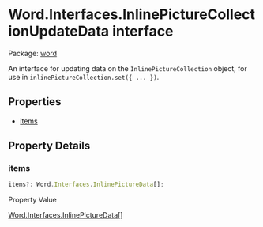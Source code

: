 # Word.Interfaces.InlinePictureCollectionUpdateData interface

Package: [word](/en-us/javascript/api/word)

An interface for updating data on the `InlinePictureCollection` object, for use in `inlinePictureCollection.set({ ... })`.

## Properties

- [items](#items)

## Property Details

### items

```typescript
items?: Word.Interfaces.InlinePictureData[];
```

Property Value

[Word.Interfaces.InlinePictureData](/en-us/javascript/api/word/word.interfaces.inlinepicturedata)[]